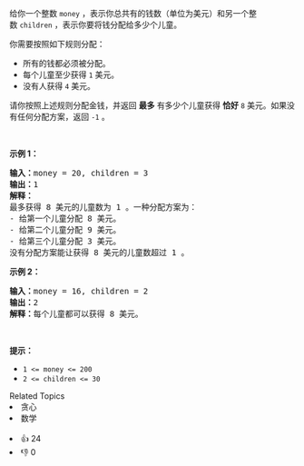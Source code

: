 <p>给你一个整数&nbsp;<code>money</code>&nbsp;，表示你总共有的钱数（单位为美元）和另一个整数&nbsp;<code>children</code>&nbsp;，表示你要将钱分配给多少个儿童。</p>

<p>你需要按照如下规则分配：</p>

<ul> 
 <li>所有的钱都必须被分配。</li> 
 <li>每个儿童至少获得&nbsp;<code>1</code>&nbsp;美元。</li> 
 <li>没有人获得 <code>4</code>&nbsp;美元。</li> 
</ul>

<p>请你按照上述规则分配金钱，并返回 <strong>最多</strong>&nbsp;有多少个儿童获得 <strong>恰好</strong><em>&nbsp;</em><code>8</code>&nbsp;美元。如果没有任何分配方案，返回&nbsp;<code>-1</code>&nbsp;。</p>

<p>&nbsp;</p>

<p><strong>示例 1：</strong></p>

<pre><b>输入：</b>money = 20, children = 3
<b>输出：</b>1
<b>解释：</b>
最多获得 8 美元的儿童数为 1 。一种分配方案为：
- 给第一个儿童分配 8 美元。
- 给第二个儿童分配 9 美元。
- 给第三个儿童分配 3 美元。
没有分配方案能让获得 8 美元的儿童数超过 1 。
</pre>

<p><strong>示例 2：</strong></p>

<pre><b>输入：</b>money = 16, children = 2
<b>输出：</b>2
<b>解释：</b>每个儿童都可以获得 8 美元。
</pre>

<p>&nbsp;</p>

<p><strong>提示：</strong></p>

<ul> 
 <li><code>1 &lt;= money &lt;= 200</code></li> 
 <li><code>2 &lt;= children &lt;= 30</code></li> 
</ul>

<div><div>Related Topics</div><div><li>贪心</li><li>数学</li></div></div><br><div><li>👍 24</li><li>👎 0</li></div>